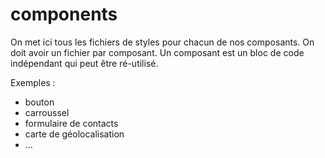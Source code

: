 # components

On met ici tous les fichiers de styles pour chacun de nos composants.
On doit avoir un fichier par composant.
Un composant est un bloc de code indépendant qui peut être ré-utilisé.

Exemples :

- bouton
- carroussel
- formulaire de contacts
- carte de géolocalisation
- ...